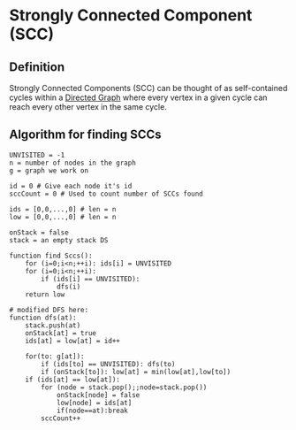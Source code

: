 # Strongly Connected Component (SCC)
## Definition
Strongly Connected Components (SCC) can be thought of as self-contained cycles within a [Directed Graph](Directed%20Graph.md) where every vertex in a given cycle can reach every other vertex in the same cycle.

## Algorithm for finding SCCs
```pseudo
UNVISITED = -1
n = number of nodes in the graph
g = graph we work on

id = 0 # Give each node it's id
sccCount = 0 # Used to count number of SCCs found

ids = [0,0,...,0] # len = n
low = [0,0,...,0] # len = n

onStack = false
stack = an empty stack DS

function find Sccs():
	for (i=0;i<n;++i): ids[i] = UNVISITED
	for (i=0;i<n;++i):
		if (ids[i] == UNVISITED):
			dfs(i)
	return low

# modified DFS here:
function dfs(at):
	stack.push(at)
	onStack[at] = true
	ids[at] = low[at] = id++

	for(to: g[at]):
		if (ids[to] == UNVISITED): dfs(to)
		if (onStack[to]): low[at] = min(low[at],low[to])
	if (ids[at] == low[at]):
		for (node = stack.pop();;node=stack.pop())
			onStack[node] = false
			low[node] = ids[at]
			if(node==at):break
		sccCount++
```